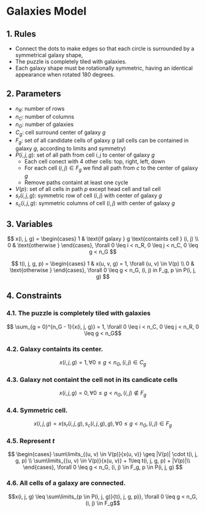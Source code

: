 # Galaxies Model
## 1. Rules
- Connect the dots to make edges so that each circle is surrounded by a symmetrical galaxy shape,
- The puzzle is completely tiled with galaxies.
- Each galaxy shape must be rotationally symmetric, having an identical appearance when rotated 180 degrees.

## 2. Parameters
- $n_R$: number of rows
- $n_C$: number of columns
- $n_G$: number of galaxies
- $C_g$: cell surround center of galaxy $g$
- $F_g$: set of all candidate cells of galaxy $g$ (all cells can be contained in galaxy $g$, according to limits and symmetry)
- $P(i, j, g)$: set of all path from cell $i, j$ to center of galaxy $g$
    - Each cell conect with 4 other cells: top, right, left, down
    - For each cell $(i, j) \in F_g$ we find all path from $c$ to the center of galaxy $g$
    - Remove paths containt at least one cycle
- $V(p)$: set of all cells in path $p$ except head cell and tail cell
- $s_r(i, j, g)$: symmetric row of cell $(i, j)$ with center of galaxy $g$
- $s_c(i, j, g)$: symmetric columns of cell $(i, j)$ with center of galaxy $g$

## 3. Variables
$$
x(i, j, g) = \begin{cases}
    1 & \text{if galaxy } g \text{containts cell } (i, j) \\
    0 & \text{otherwise }
\end{cases}, \forall 0 \leq i < n_R, 0 \leq j < n_C, 0 \leq g < n_G
$$

$$
    t(i, j, g, p) = \begin{cases}
    1 & x(u, v, g) = 1, \forall (u, v) \in V(p) \\
    0 & \text{otherwise }
\end{cases}, \forall 0 \leq g < n_G, (i, j) in F_g, p \in P(i, j, g)
$$

## 4. Constraints

### 4.1. The puzzle is completely tiled with galaxies
$$ \sum_{g = 0}^{n_G - 1}{x(i, j, g)} = 1, \forall 0 \leq i < n_C, 0 \leq j < n_R, 0 \leq g < n_G$$

### 4.2. Galaxy containts its center.
$$x(i, j, g) = 1, \forall 0 \leq g < n_G, (i, j) \in C_g$$

### 4.3. Galaxy not containt the cell not in its candicate cells
$$x(i, j, g) = 0, \forall 0 \leq g < n_G, (i, j) \notin F_g$$

### 4.4. Symmetric cell.
$$x(i, j, g) = x(s_r(i, j, g), s_c(i, j, g), g), \forall 0 \leq g < n_G, (i, j) \in F_g$$

### 4.5. Represent $t$
$$
\begin{cases}
    \sum\limits_{(u, v) \in V(p)}{x(u, v)} \geq |V(p)| \cdot t(i, j, g, p) \\
    \sum\limits_{(u, v) \in V(p)}{x(u, v)} + 1\leq t(i, j, g, p) + |V(p)|\\
\end{cases}, \forall 0 \leq g < n_G, (i, j) \in F_g, p \in P(i, j, g)
$$

### 4.6. All cells of a galaxy are connected.
$$x(i, j, g) \leq \sum\limits_{p \in P(i, j, g)}{t(i, j, g, p)}, \forall 0 \leq g < n_G, (i, j) \in F_g$$
